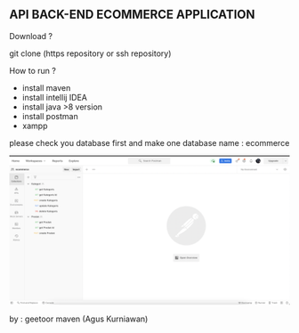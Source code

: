 ## **API BACK-END ECOMMERCE APPLICATION**

Download ?

git clone (https repository or ssh repository)

How to run ? 
- install maven
- install intellij IDEA
- install java >8 version
- install postman
- xampp

please check you database first and make one database name : ecommerce

![](src/main/java/com/indivara/ecommerce/img/img1.png)

by : geetoor maven (Agus Kurniawan)